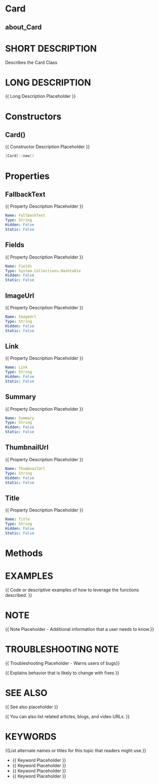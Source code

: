 # Card
## about_Card

# SHORT DESCRIPTION
Describes the Card Class

# LONG DESCRIPTION
{{ Long Description Placeholder }}


# Constructors
## Card()
{{ Constructor Description Placeholder }}

```powershell
[Card]::new()
```


# Properties
## FallbackText
{{ Property Description Placeholder }}

```yaml
Name: FallbackText
Type: String
Hidden: False
Static: False
```

## Fields
{{ Property Description Placeholder }}

```yaml
Name: Fields
Type: System.Collections.Hashtable
Hidden: False
Static: False
```

## ImageUrl
{{ Property Description Placeholder }}

```yaml
Name: ImageUrl
Type: String
Hidden: False
Static: False
```

## Link
{{ Property Description Placeholder }}

```yaml
Name: Link
Type: String
Hidden: False
Static: False
```

## Summary
{{ Property Description Placeholder }}

```yaml
Name: Summary
Type: String
Hidden: False
Static: False
```

## ThumbnailUrl
{{ Property Description Placeholder }}

```yaml
Name: ThumbnailUrl
Type: String
Hidden: False
Static: False
```

## Title
{{ Property Description Placeholder }}

```yaml
Name: Title
Type: String
Hidden: False
Static: False
```


# Methods

# EXAMPLES
{{ Code or descriptive examples of how to leverage the functions described. }}

# NOTE
{{ Note Placeholder - Additional information that a user needs to know.}}

# TROUBLESHOOTING NOTE
{{ Troubleshooting Placeholder - Warns users of bugs}}

{{ Explains behavior that is likely to change with fixes }}

# SEE ALSO
{{ See also placeholder }}

{{ You can also list related articles, blogs, and video URLs. }}

# KEYWORDS
{{List alternate names or titles for this topic that readers might use.}}

- {{ Keyword Placeholder }}
- {{ Keyword Placeholder }}
- {{ Keyword Placeholder }}
- {{ Keyword Placeholder }}    


